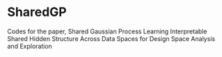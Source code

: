 # SharedGP
Codes for the paper, Shared Gaussian Process Learning Interpretable Shared Hidden Structure Across Data Spaces for Design Space Analysis and Exploration
